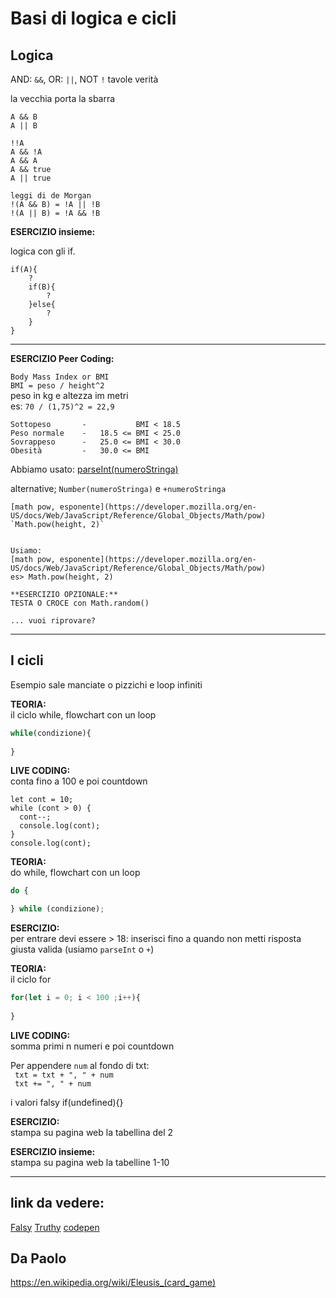 # Basi di logica e cicli

## Logica

AND: `&&`,  OR: `||`, NOT `!` tavole verità

la vecchia porta la sbarra

```
A && B
A || B

!!A
A && !A
A && A
A && true
A || true

leggi di de Morgan
!(A && B) = !A || !B
!(A || B) = !A && !B
```

**ESERCIZIO insieme:** 

logica con gli if.
```
if(A){
    ?
    if(B){
        ?
    }else{
        ?
    }
}
```

---

**ESERCIZIO Peer Coding:** 

`Body Mass Index or BMI`  
`BMI = peso / height^2`  
peso in kg e altezza im metri   
es: `70 / (1,75)^2 = 22,9` 
```
Sottopeso       -           BMI < 18.5  
Peso normale    -   18.5 <= BMI < 25.0  
Sovrappeso      -   25.0 <= BMI < 30.0  
Obesità         -   30.0 <= BMI
```

Abbiamo usato:
[parseInt(numeroStringa)](https://developer.mozilla.org/en-US/docs/Web/JavaScript/Reference/Global_Objects/parseInt?retiredLocale=it)

alternative; `Number(numeroStringa)` e `+numeroStringa`

```
[math pow, esponente](https://developer.mozilla.org/en-US/docs/Web/JavaScript/Reference/Global_Objects/Math/pow)
`Math.pow(height, 2)`  


Usiamo:    
[math pow, esponente](https://developer.mozilla.org/en-US/docs/Web/JavaScript/Reference/Global_Objects/Math/pow)  
es> Math.pow(height, 2)  

**ESERCIZIO OPZIONALE:**   
TESTA O CROCE con Math.random()

... vuoi riprovare?
```

---
## I cicli

Esempio sale manciate o pizzichi e loop infiniti



**TEORIA:**  
il ciclo while, flowchart con un loop

```js
while(condizione){
    
}
```

**LIVE CODING:**   
    conta fino a 100 e poi countdown
```
let cont = 10;
while (cont > 0) {
  cont--;
  console.log(cont);
}
console.log(cont);
```

**TEORIA:**  
do while, flowchart con un loop

```js
do {

} while (condizione);
```
**ESERCIZIO:**   
per entrare devi essere > 18: inserisci fino a quando non metti risposta giusta valida (usiamo `parseInt` o `+`)

**TEORIA:**   
il ciclo for

```js
for(let i = 0; i < 100 ;i++){
    
}
```

**LIVE CODING:**  
somma primi n numeri e poi countdown

Per appendere `num` al fondo di txt:  
` txt = txt + ", " + num`  
` txt += ", " + num`


i valori falsy
if(undefined){}

**ESERCIZIO:**  
stampa su pagina web la tabellina del 2

**ESERCIZIO insieme:**   
stampa su pagina web la tabelline 1-10
 
---
## link da vedere:
[Falsy](https://developer.mozilla.org/en-US/docs/Glossary/Falsy)
[Truthy](https://developer.mozilla.org/en-US/docs/Glossary/Truthy)
[codepen](https://codepen.io/)

## Da Paolo
https://en.wikipedia.org/wiki/Eleusis_(card_game)
